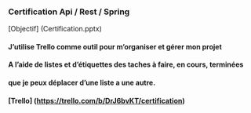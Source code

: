 ### Certification Api / Rest / Spring

[Objectif] (Certification.pptx) 


#### J’utilise Trello comme outil pour m’organiser et gérer mon projet 
#### A l’aide de listes et d’étiquettes des taches à faire, en cours, terminées
#### que je peux déplacer d’une liste a une autre.

#### [Trello] (https://trello.com/b/DrJ6bvKT/certification)
